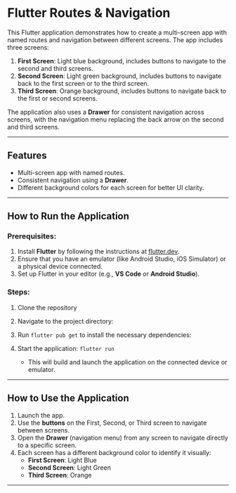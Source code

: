 # Flutter Routes & Navigation

This Flutter application demonstrates how to create a multi-screen app with named routes and navigation between different screens. The app includes three screens:
1. **First Screen**: Light blue background, includes buttons to navigate to the second and third screens.
2. **Second Screen**: Light green background, includes buttons to navigate back to the first screen or to the third screen.
3. **Third Screen**: Orange background, includes buttons to navigate back to the first or second screens.

The application also uses a **Drawer** for consistent navigation across screens, with the navigation menu replacing the back arrow on the second and third screens.

---

## Features

- Multi-screen app with named routes.
- Consistent navigation using a **Drawer**.
- Different background colors for each screen for better UI clarity.

---

## How to Run the Application

### Prerequisites:
1. Install **Flutter** by following the instructions at [flutter.dev](https://flutter.dev/docs/get-started/install).
2. Ensure that you have an emulator (like Android Studio, iOS Simulator) or a physical device connected.
3. Set up Flutter in your editor (e.g., **VS Code** or **Android Studio**).

### Steps:
1. Clone the repository

2. Navigate to the project directory:

3. Run `flutter pub get` to install the necessary dependencies:

4. Start the application:
   `flutter run`

   - This will build and launch the application on the connected device or emulator.

---

## How to Use the Application

1. Launch the app.
2. Use the **buttons** on the First, Second, or Third screen to navigate between screens.
3. Open the **Drawer** (navigation menu) from any screen to navigate directly to a specific screen.
4. Each screen has a different background color to identify it visually:
   - **First Screen**: Light Blue
   - **Second Screen**: Light Green
   - **Third Screen**: Orange

---

